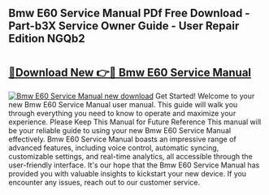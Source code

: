 ## Bmw E60 Service Manual PDf Free Download - Part-b3X Service Owner Guide - User Repair Edition NGQb2

# <h2><a href="http://bc62342.oget.top/?id=Bmw+E60+Service+Manual">🔗Download New 👉🔴 Bmw E60 Service Manual</a></h2>

[![Bmw E60 Service Manual new download](https://i.imgur.com/5g1atiW.png)](http://bc62342.oget.top/?id=Bmw+E60+Service+Manual)
Get Started! Welcome to your new Bmw E60 Service Manual user manual. This guide will walk you through everything you need to know to operate and maximize your experience. Please Keep This Manual for Future Reference This manual will be your reliable guide to using your new Bmw E60 Service Manual effectively. Bmw E60 Service Manual boasts an impressive range of advanced features, including voice control, automatic syncing, customizable settings, and real-time analytics, all accessible through the user-friendly interface. It's our hope that the Bmw E60 Service Manual has provided you with valuable insights to kickstart your new device. If you encounter any issues, reach out to our customer service.
